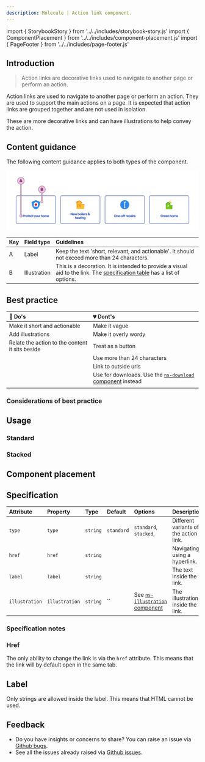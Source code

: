 ```yaml
---
description: Molecule | Action link component.
---
```


import { StorybookStory } from '../../includes/storybook-story.js'
import { ComponentPlacement } from '../../includes/component-placement.js'
import { PageFooter } from '../../includes/page-footer.js'

## Introduction

> Action links are decorative links used to navigate to another page or perform an action.

Action links are used to navigate to another page or perform an action. They are used to support the main actions on a page. It is expected that action links are grouped together and are not used in isolation.

These are more decorative links and can have illustrations to help convey the action.

## Content guidance

The following content guidance applies to both types of the component.

![Action link](images/ns-action-link/content-guidance-standard.webp)

| Key | Field type | Guidelines |
| :--- | :--- | :--- |
| A | Label | Keep the text 'short, relevant, and actionable'. It should not exceed more than 24 characters. |
| B | Illustration | This is a decoration. It is intended to provide a visual aid to the link. The [specification table](#specification) has a list of options. |




## Best practice

| 💚 Do's                                                                 | 💔 Dont's                                                                                |
| :--------------------------------------------------------------------- | :-------------------------------------------------------------------------------------- |
| Make it short and actionable                                           | Make it vague                                                                           |
| Add illustrations                                                      | Make it overly wordy                                                                    |
| Relate the action to the content it sits beside                        | Treat as a button                                                                       |
|                                                                        | Use more than 24 characters                                                             |
|                                                                        | Link to outside urls                                                                    |
|                                                                        | Use for downloads. Use the [`ns-download` component](../components/ns-download) instead |
|                                                                        |                                                                                         |

### Considerations of best practice

## Usage

### Standard

<StorybookStory story="components-ns-action-link--standard"></StorybookStory>

### Stacked

<StorybookStory story="components-ns-action-link--stacked"></StorybookStory>

## Component placement

<ComponentPlacement component="ns-action-link" parentComponents="ns-column"></ComponentPlacement>

## Specification

| Attribute | Property | Type     | Default       | Options                                                                      | Description                    |
| :-------- | :------- | :------- | :------------ | :--------------------------------------------------------------------------- | :----------------------------- |
| `type`    | `type`   | `string` | `standard`      | `standard`, `stacked`,                            | Different variants of the action link. |
| `href`    | `href`   | `string` |               |                                    | Navigating using a hyperlink.  |
| `label`   | `label`  | `string` |               |                                    | The text inside the link.      |
| `illustration`    | `illustration`   | `string` | `` |  See [`ns-illustration` component](../components/ns-illustration) | The illustration inside the link.       |

### Specification notes

### Href

The only ability to change the link is via the `href` attribute. This means that the link will by default open in the same tab.

## Label

Only strings are allowed inside the label. This means that HTML cannot be used.

## Feedback

* Do you have insights or concerns to share? You can raise an issue via [Github bugs](https://github.com/ConnectedHomes/nucleus/issues/new?assignees=&labels=Bug&template=a--bug-report.md&title=[bug]%2[ns-action-link]).
* See all the issues already raised via [Github issues](https://github.com/connectedHomes/nucleus/issues?utf8=%E2%9C%93&q=is%3Aopen+is%3Aissue+label%3ABug+[ns-action-link]).

<PageFooter></PageFooter>